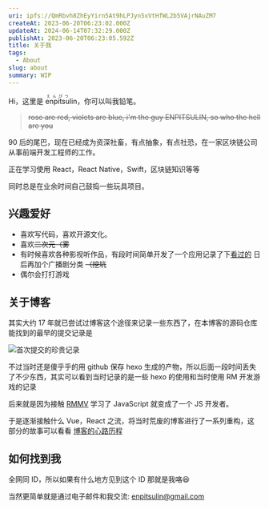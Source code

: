 ```yaml
---
uri: ipfs://QmRbvh8ZhEyYirn5At9hLPJyn5xVtHfWL2b5VAjrNAuZM7
createAt: 2023-06-20T06:23:02.000Z
updateAt: 2024-06-14T07:32:29.000Z
publishAt: 2023-06-20T06:23:05.592Z
title: 关于我
tags:
  - About
slug: about
summary: WIP
---
```


Hi，这里是 <ruby>enpitsu<rp>(</rp><rt>えんぴつ</rt><rp>)</rp>lin</ruby>，你可以叫我铅笔。

> ~~rose are red, violets are blue, i'm the guy ENPITSULIN, so who the hell are you~~

90 后的尾巴，现在已经成为资深社畜，有点抽象，有点社恐，在一家区块链公司从事前端开发工程师的工作。

正在学习使用 React，React Native，Swift，区块链知识等等

同时总是在业余时间自己鼓捣一些玩具项目。

## 兴趣爱好

- 喜欢写代码，喜欢开源文化。
- 喜欢~~二次元（雾~~
- 有时候喜欢各种影视听作品，有段时间简单开发了一个应用记录了下[看过的](https://records.enpitsulin.xyz/) 日后再加个广播剧分类 ~~（挖坑~~
- 偶尔会打打游戏

## 关于博客

其实大约 17 年就已尝试过博客这个途径来记录一些东西了，在本博客的源码仓库能找到的最早的提交记录是

![首次提交的珍贵记录](ipfs://QmVuju37QXVgmYAatQRQVhbQMFxqteoEKHzSuPVSYaLuV7)

不过当时还是傻乎乎的用 github 保存 hexo 生成的产物，所以后面一段时间丢失了不少东西，其实可以看到当时记录的是一些 hexo 的使用和当时使用 RM 开发游戏的记录

后来就是因为接触 [RMMV](https://store.steampowered.com/app/363890/RPG_Maker_MV/) 学习了 JavaScript 就变成了一个 JS 开发者。

于是逐渐接触什么 Vue，React 之流，将当时荒废的博客进行了一系列重构，这部分的故事可以看看 [博客的心路历程](/content-migrate-from-sanity)

## 如何找到我

全网同 ID，所以如果有什么地方见到这个 ID 那就是我咯😆

当然更简单就是通过电子邮件和我交流: [enpitsulin@gmail.com](mailto:enpitsulin@gmail.com)
